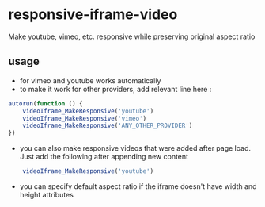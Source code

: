 # responsive-iframe-video
Make youtube, vimeo, etc. responsive while preserving original aspect ratio

## usage
- for vimeo and youtube works automatically
- to make it work for other providers, add relevant line here :

```javascript
autorun(function () {
    videoIframe_MakeResponsive('youtube')
    videoIframe_MakeResponsive('vimeo')
    videoIframe_MakeResponsive('ANY_OTHER_PROVIDER')
})
```

- you can also make responsive videos that were added after page load. Just add the following after appending new content
```javascript
    videoIframe_MakeResponsive('youtube')
```
- you can specify default aspect ratio if the iframe doesn't have width and height attributes
